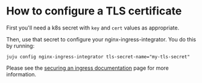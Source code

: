 # How to configure a TLS certificate

First you'll need a k8s secret with `key` and `cert` values as appropriate.

Then, use that secret to configure your nginx-ingress-integrator. You do this by running:
```
juju config nginx-ingress-integrator tls-secret-name="my-tls-secret"
```

Please see the [securing an ingress documentation](https://charmhub.io/nginx-ingress-integrator/docs/secure-an-ingress-with-tls) page for more information.
